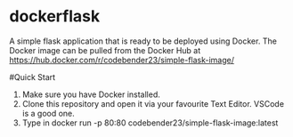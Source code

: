 # dockerflask
A simple flask application that is ready to be deployed using Docker. The Docker image can be pulled from the Docker Hub at https://hub.docker.com/r/codebender23/simple-flask-image/

#Quick Start
1. Make sure you have Docker installed. 
2. Clone this repository and open it via your favourite Text Editor. VSCode is a good one. 
3. Type in docker run -p 80:80 codebender23/simple-flask-image:latest


